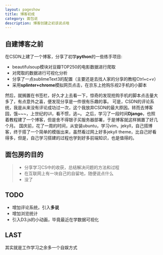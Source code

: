 ```yaml
---
layout: pageshow
title: 博客初成
category: 面包说
description: 博客创建之初该说点啥
---
```


## 自建博客之前
在CSDN上建了一个博客，分享了初学**python**的一些练手项目:
* beautifulsoup模块对豆瓣TOP250的电影数据进行爬取
* 对爬取的数据进行可视化分析
* 分享了一点sublimeText3的配置（主要还是去找人家的分享的教程Ctrl+c+v）
* 采用**splinter+chrome**模拟网页点击，在京东上抢购乐视2手机的小脚本

然后，就搁置在书签栏，好久才上去看一下，惊奇的发现抢购手机的脚本点击量大多了，有点意外之喜，便发现分享是一件很有乐趣的事。
可是，CSDN的评论系统，我是从来没有评论成功过一次，这个我放弃CSDN的最大原因。转而去博客园，饿~~~，上世纪的UI，看不惯，逃~。
之后，学习了一段时间**Django**，也照着教程建了一个博客，但是舍不得银子买服务器部署，于是博客就这样搁置了好几个月。
国庆前，花了一周的时间，从安装ubuntu，学习vim，jekyll，自己搭博客，终于搭了一个简单的模版出来，虽然看过网上好多jekyll theme，比自己好看得多，但是，自己学习搭建的过程也学到好多前端知识，也是值得的。

## 面包房的目的
> * 分享学习CS中的收获，总结解决问题的方法和过程
> * 在互联网上有一块自己的自留地，随便说点什么
> * 没了

## TODO
* 增加评论系统，引入**多说**
* 增加浏览统计
* 引入D3.js的小动画，毕竟最近在学数据可视化

## LAST
其实就是工作学习之余多一个自娱方式
